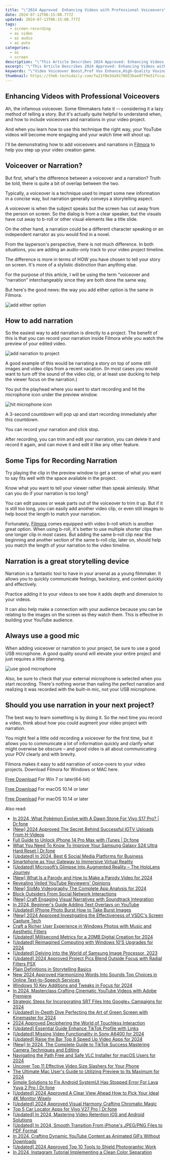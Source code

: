 ```yaml
---
title: "\"2024 Approved  Enhancing Videos with Professional Voiceovers\""
date: 2024-07-12T06:15:08.777Z
updated: 2024-07-13T06:15:08.777Z
tags: 
  - screen-recording
  - ai video
  - ai audio
  - ai auto
categories: 
  - ai
  - screen
description: "\"This Article Describes 2024 Approved: Enhancing Videos with Professional Voiceovers\""
excerpt: "\"This Article Describes 2024 Approved: Enhancing Videos with Professional Voiceovers\""
keywords: "\"Video Voiceover Boost,Prof Vox Enhance,High-Quality Voxing,Professional Audio Amplify,Premium Vox Effects,Clear Vox Improvement,Expert Voiceup Upgrade\""
thumbnail: https://thmb.techidaily.com/fa21f0e3da9170853bae87f9e51fccaaee500ab182029f2762037858bef47cd1.jpg
---
```


## Enhancing Videos with Professional Voiceovers

Ah, the infamous voiceover. Some filmmakers hate it -- considering it a lazy method of telling a story. But it's actually quite helpful to understand when, and how to include voiceovers and narrations in your video project.

And when you learn how to use this technique the right way, your YouTube videos will become more engaging and your watch time will shoot up.

I'll be demonstrating how to add voiceovers and narrations in [Filmora](https://tools.techidaily.com/wondershare/filmora/download/) to help you step up your video creation game.

## Voiceover or Narration?

But first, what's the difference between a voiceover and a narration? Truth be told, there is quite a bit of overlap between the two.

Typically, a voiceover is a technique used to impart some new information in a concise way, but narration generally conveys a storytelling aspect.

A voiceover is when the subject speaks but the screen has cut away from the person on screen. So the dialog is from a clear speaker, but the visuals have cut away to b-roll or other visual elements like a title slide.

On the other hand, a narration could be a different character speaking or an independent narrator as you would find in a novel.

From the layperson's perspective, there is not much difference. In both situations, you are adding an audio-only track to your video project timeline.

The difference is more in terms of HOW you have chosen to tell your story on screen. It's more of a stylistic distinction than anything else.

For the purpose of this article, I will be using the term “voiceover and “narration” interchangeably since they are both done the same way.

But here's the good news: the way you add either option is the same in Filmora.

![add either option](https://images.wondershare.com/filmora/guide/get-started-with-filmora-01.png)

## How to add narration

So the easiest way to add narration is directly to a project. The benefit of this is that you can record your narration inside Filmora while you watch the preview of your edited video.

![add narration to project](https://images.wondershare.com/filmora/guide/stt-tts-srt-09.png)

A good example of this would be narrating a story on top of some still images and video clips from a recent vacation. (In most cases you would want to turn off the sound of the video clip, or at least use ducking to help the viewer focus on the narration.)

You put the playhead where you want to start recording and hit the microphone icon under the preview window.

![hit microphone icon](https://images.wondershare.com/filmora/guide/stt-tts-srt-08.png)

A 3-second countdown will pop up and start recording immediately after this countdown.

You can record your narration and click stop.

After recording, you can trim and edit your narration, you can delete it and record it again, and can move it and edit it like any other feature.

## Some Tips for Recording Narration

Try playing the clip in the preview window to get a sense of what you want to say fits well with the space available in the project.

Know what you want to tell your viewer rather than speak aimlessly. What can you do if your narration is too long?

You can edit pauses or weak parts out of the voiceover to trim it up. But if it is still too long, you can easily add another video clip, or even still images to help boost the length to match your narration.

Fortunately, [Filmora](https://tools.techidaily.com/wondershare/filmora/download/) comes equipped with video b-roll which is another great option. When using b-roll, it's better to use multiple shorter clips than one longer clip in most cases. But adding the same b-roll clip near the beginning and another section of the same b-roll clip, later on, should help you match the length of your narration to the video timeline.

## Narration is a great storytelling device

Narration is a fantastic tool to have in your arsenal as a young filmmaker. It allows you to quickly communicate feelings, backstory, and context quickly and effectively.

Practice adding it to your videos to see how it adds depth and dimension to your videos.

It can also help make a connection with your audience because you can be relating to the images on the screen as they watch them. This is effective in building your YouTube audience.

## Always use a good mic

When adding voiceover or narration to your project, be sure to use a good USB microphone. A good quality sound will elevate your entire project and just requires a little planning.

![use good microphone](https://images.wondershare.com/filmora/article-images/2022/11/use-good-microphone.jpg)

Also, be sure to check that your external microphone is selected when you start recording. There's nothing worse than nailing the perfect narration and realizing it was recorded with the built-in mic, not your USB microphone.

## Should you use narration in your next project?

The best way to learn something is by doing it. So the next time you record a video, think about how you could augment your video project with narration.

You might feel a little odd recording a voiceover for the first time, but it allows you to communicate a lot of information quickly and clarify what might overwise be obscure – and good video is all about communicating your POV clearly and with brevity.

Filmora makes it easy to add narration of voice-overs to your video projects. Download Filmora for Windows or MAC here.

[Free Download](https://tools.techidaily.com/wondershare/filmora/download/) For Win 7 or later(64-bit)

[Free Download](https://tools.techidaily.com/wondershare/filmora/download/) For macOS 10.14 or later

[Free Download](https://tools.techidaily.com/wondershare/filmora/download/) For macOS 10.14 or later

<ins class="adsbygoogle"
     style="display:block"
     data-ad-format="autorelaxed"
     data-ad-client="ca-pub-7571918770474297"
     data-ad-slot="1223367746"></ins>

<ins class="adsbygoogle"
     style="display:block"
     data-ad-format="autorelaxed"
     data-ad-client="ca-pub-7571918770474297"
     data-ad-slot="1223367746"></ins>



<ins class="adsbygoogle"
     style="display:block"
     data-ad-client="ca-pub-7571918770474297"
     data-ad-slot="8358498916"
     data-ad-format="auto"
     data-full-width-responsive="true"></ins>




<span class="atpl-alsoreadstyle">Also read:</span>
<div><ul>
<li><a href="https://change-location.techidaily.com/in-2024-what-pokemon-evolve-with-a-dawn-stone-for-vivo-s17-pro-drfone-by-drfone-virtual-android/"><u>In 2024, What Pokémon Evolve with A Dawn Stone For Vivo S17 Pro? | Dr.fone</u></a></li>
<li><a href="https://instagram-clips.techidaily.com/new-2024-approved-the-secret-behind-successful-igtv-uploads-from-h-videos/"><u>[New] 2024 Approved  The Secret Behind Successful IGTV Uploads From H-Videos</u></a></li>
<li><a href="https://iphone-unlock.techidaily.com/full-guide-to-unlock-iphone-14-pro-max-with-itunes-drfone-by-drfone-ios/"><u>Full Guide to Unlock iPhone 14 Pro Max with iTunes | Dr.fone</u></a></li>
<li><a href="https://techidaily.com/what-you-need-to-know-to-improve-your-samsung-galaxy-s24-ultra-hard-reset-drfone-by-drfone-reset-android-reset-android/"><u>What You Need To Know To Improve Your Samsung Galaxy S24 Ultra Hard Reset | Dr.fone</u></a></li>
<li><a href="https://fox-links.techidaily.com/updated-in-2024-best-6-social-media-platforms-for-business/"><u>[Updated] In 2024, Best 6 Social Media Platforms for Business</u></a></li>
<li><a href="https://fox-links.techidaily.com/smartphone-as-your-gateway-to-immersive-virtual-reality/"><u>Smartphone as Your Gateway to Immersive Virtual Reality</u></a></li>
<li><a href="https://fox-links.techidaily.com/updated-microsofts-glimpse-into-augmented-reality-the-hololens-journey/"><u>[Updated] Microsoft’s Glimpse Into Augmented Reality – The HoloLens Journey</u></a></li>
<li><a href="https://eaxpv-info.techidaily.com/new-what-is-a-parody-and-how-to-make-a-parody-video-for-2024/"><u>[New] What Is a Parody and How to Make a Parody Video for 2024</u></a></li>
<li><a href="https://fox-links.techidaily.com/revealing-veiled-youtube-reviewers-opinions/"><u>Revealing Veiled YouTube Reviewers' Opinions</u></a></li>
<li><a href="https://fox-links.techidaily.com/new-slomo-videography-the-complete-app-analysis-for-2024/"><u>[New] SloMo Videography  The Complete App Analysis for 2024</u></a></li>
<li><a href="https://facebook.techidaily.com/block-outsiders-from-social-network-interactions/"><u>Block Outsiders From Social Network Interactions</u></a></li>
<li><a href="https://instagram-video-files.techidaily.com/new-craft-engaging-visual-narratives-with-soundtrack-integration/"><u>[New] Craft Engaging Visual Narratives with Soundtrack Integration</u></a></li>
<li><a href="https://youtube-clips.techidaily.com/in-2024-beginners-guide-adding-text-overlays-on-youtube/"><u>In 2024, Beginner's Guide  Adding Text Overlays on YouTube</u></a></li>
<li><a href="https://fox-links.techidaily.com/updated-iphone-photo-burst-how-to-take-burst-images/"><u>[Updated] IPhone Photo Burst  How to Take Burst Images</u></a></li>
<li><a href="https://digital-screen-recording.techidaily.com/new-2024-approved-investigating-the-effectiveness-of-vsdcs-screen-capture-tech/"><u>[New] 2024 Approved  Investigating the Effectiveness of VSDC's Screen Capture Tech</u></a></li>
<li><a href="https://extra-lessons.techidaily.com/craft-a-richer-user-experience-in-windows-photos-with-music-and-aesthetic-filters/"><u>Craft a Richer User Experience in Windows Photos with Music and Aesthetic Filters</u></a></li>
<li><a href="https://fox-links.techidaily.com/updated-millisecond-metrics-for-a-20mb-digital-creation-for-2024/"><u>[Updated] Millisecond Metrics for a 20MB Digital Creation for 2024</u></a></li>
<li><a href="https://fox-links.techidaily.com/updated-reimagined-computing-with-windows-10s-upgrades-for-2024/"><u>[Updated] Reimagined Computing with Windows 10’S Upgrades for 2024</u></a></li>
<li><a href="https://fox-links.techidaily.com/updated-delving-into-the-world-of-samsung-image-processor-2023/"><u>[Updated] Delving Into the World of Samsung Image Processor, 2023</u></a></li>
<li><a href="https://fox-links.techidaily.com/updated-2024-approved-project-pics-blend-outside-focus-with-radial-filters-psx/"><u>[Updated] 2024 Approved  Project Pics  Blend Outside Focus with Radial Filters PSX</u></a></li>
<li><a href="https://fox-links.techidaily.com/plain-definitions-in-storytelling-basics/"><u>Plain Definitions in Storytelling Basics</u></a></li>
<li><a href="https://sound-tweaking.techidaily.com/new-2024-approved-harmonizing-words-into-sounds-top-choices-in-online-text-to-speech-services/"><u>New 2024 Approved Harmonizing Words Into Sounds Top Choices in Online Text-to-Speech Services</u></a></li>
<li><a href="https://fox-links.techidaily.com/windows-10-key-additions-and-tweaks-in-focus-for-2024/"><u>Windows 10  Key Additions and Tweaks in Focus for 2024</u></a></li>
<li><a href="https://youtube-stream.techidaily.com/in-2024-masterclass-crafting-cinematic-youtube-videos-with-adobe-premiere/"><u>In 2024, Masterclass  Crafting Cinematic YouTube Videos with Adobe Premiere</u></a></li>
<li><a href="https://fox-links.techidaily.com/strategic-steps-for-incorporating-srt-files-into-googleplus-campaigns-for-2024/"><u>Strategic Steps for Incorporating SRT Files Into Google+ Campaigns for 2024</u></a></li>
<li><a href="https://fox-links.techidaily.com/updated-in-depth-dive-perfecting-the-art-of-green-screen-with-kinemaster-for-2024/"><u>[Updated] In-Depth Dive  Perfecting the Art of Green Screen with Kinemaster for 2024</u></a></li>
<li><a href="https://article-knowledge.techidaily.com/2024-approved-deciphering-the-world-of-touchless-interaction/"><u>2024 Approved  Deciphering the World of Touchless Interaction</u></a></li>
<li><a href="https://fox-links.techidaily.com/updated-essential-guide-enhance-tiktok-profile-with-links/"><u>[Updated] Essential Guide  Enhance TikTok Profile with Links</u></a></li>
<li><a href="https://fox-links.techidaily.com/updated-missing-video-functionality-in-sony-a6400-for-2024/"><u>[Updated] Missing Video Functionality in Sony A6400 for 2024</u></a></li>
<li><a href="https://fox-links.techidaily.com/updated-raise-the-bar-top-8-speed-up-video-apps-for-2024/"><u>[Updated] Raise the Bar  Top 8 Speed Up Video Apps for 2024</u></a></li>
<li><a href="https://tiktok-clips.techidaily.com/new-in-2024-the-complete-guide-to-tiktok-success-mastering-camera-techniques-and-editing/"><u>[New] In 2024, The Complete Guide to TikTok Success  Mastering Camera Techniques and Editing</u></a></li>
<li><a href="https://extra-approaches.techidaily.com/navigating-the-path-free-and-safe-vlc-installer-for-macos-users-for-2024/"><u>Navigating the Path  Free and Safe VLC Installer for macOS Users for 2024</u></a></li>
<li><a href="https://fox-links.techidaily.com/uncover-top-11-effective-video-size-slashers-for-your-phone/"><u>Uncover Top 11 Effective Video Size Slashers for Your Phone</u></a></li>
<li><a href="https://fox-links.techidaily.com/the-ultimate-mac-users-guide-to-utilizing-preview-to-its-maximum-for-2024/"><u>The Ultimate Mac User's Guide to Utilizing Preview to Its Maximum for 2024</u></a></li>
<li><a href="https://fix-guide.techidaily.com/simple-solutions-to-fix-android-systemui-has-stopped-error-for-lava-yuva-2-pro-drfone-by-drfone-fix-android-problems-fix-android-problems/"><u>Simple Solutions to Fix Android SystemUI Has Stopped Error For Lava Yuva 2 Pro | Dr.fone</u></a></li>
<li><a href="https://fox-links.techidaily.com/updated-2024-approved-a-clear-view-ahead-how-to-pick-your-ideal-4k-monitor-wisely/"><u>[Updated] 2024 Approved  A Clear View Ahead  How to Pick Your Ideal 4K Monitor Wisely</u></a></li>
<li><a href="https://fox-links.techidaily.com/updated-2024-approved-visual-harmony-crafting-chromatic-magic/"><u>[Updated] 2024 Approved  Visual Harmony  Crafting Chromatic Magic</u></a></li>
<li><a href="https://android-location-track.techidaily.com/top-5-car-locator-apps-for-vivo-v27-pro-drfone-by-drfone-virtual-android/"><u>Top 5 Car Locator Apps for Vivo V27 Pro | Dr.fone</u></a></li>
<li><a href="https://tiktok-videos.techidaily.com/updated-in-2024-mastering-video-retention-ios-and-android-solutions/"><u>[Updated] In 2024, Mastering Video Retention  IOS and Android Solutions</u></a></li>
<li><a href="https://fox-links.techidaily.com/updated-in-2024-smooth-transition-from-iphones-jpegpng-files-to-pdf-format/"><u>[Updated] In 2024, Smooth Transition From iPhone's JPEG/PNG Files to PDF Format</u></a></li>
<li><a href="https://youtube-blog.techidaily.com/24-crafting-dynamic-youtube-content-as-animated-gifs-without-downloads/"><u>In 2024, Crafting Dynamic YouTube Content as Animated GIFs Without Downloads</u></a></li>
<li><a href="https://fox-links.techidaily.com/updated-2024-approved-top-10-tools-to-shield-photographic-work/"><u>[Updated] 2024 Approved  Top 10 Tools to Shield Photographic Work</u></a></li>
<li><a href="https://instagram-video-recordings.techidaily.com/in-2024-instagram-tutorial-implementing-a-clean-color-separation/"><u>In 2024, Instagram Tutorial  Implementing a Clean Color Separation</u></a></li>
</ul></div>
